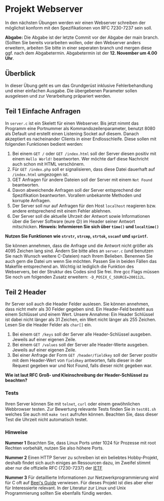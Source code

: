 # Projekt Webserver
In den nächsten Übungen werden wir einen Webserver schreiben der
möglichst konform mit den Spezifikationen von RFC 7230-7237 sein soll.

**Abgabe:**
Die Abgabe ist der letzte Commit vor der Abgabe der main branch.
(Sollten Sie bereits vorarbeiten wollen, oder den Webserver anders erweitern,
arbeiten Sie bitte in einer seperaten branch und mergen diese ggf. nach dem
Abgabetermin. Abgabetermin ist der **12. November um 4.00 Uhr**.

## Überblick
In dieser Übung geht es um das Grundgerüst inklusive Fehlerbehandlung und einer
einfachen Ausgabe.
Die übergebenen Parameter sollen ausgelesen und zur Verarbeitung präpariert werden.

## Teil 1 Einfache Anfragen
In `server.c` ist ein Skelett für einen Webserver. Bis jetzt nimmt das Programm eine
Portnummer als Kommandozeilenparameter, benutzt 8080 als Default und erstellt
einen Listening Socket auf diesem. Danach akzeptiert es nacheinander Clients in
einer Endlosschleife. Diese sollen mit folgenden Funktionen bedient werden:

1. Bei einem `GET /` oder `GET /index.html` soll der Server diesen positiv
   mit einem `Hello World!` beantworten. Wer möchte darf diese Nachricht auch
   schon mit HTML verschönern.
2. Für `GET /index.php` soll er signalisieren, dass diese Datei dauerhaft auf `/index.html`
   umgezogen ist.
3. GET Anfragen für andere Dateien soll der Server mit einem `Not Found` beantworten.
4. Davon abweichende Anfragen soll der Server entsprechend der Spezifikation beantworten.
   Vorallem unbekannte Methoden und korrupte Anfragen.
5. Der Server soll nur auf Anfragen für den Host `localhost` reagieren bzw.
   andere entsprechend mit einem Fehler ablehnen.
6. Der Server soll die aktuelle Uhrzeit der Antwort sowie Informationen über die
   Server Software (eure :wink:) im Header seiner Antwort mitschicken.
**Hinweis: Informieren Sie sich über `time()` und `localtime()`**

**Nutzen Sie Funktionen wie `strstr`, `strcmp`, `strtok`, `sscanf` und `sprintf`.**

Sie können annehmen, dass die Anfrage und die Antwort nicht größer als 4095
Zeichen lang sind.
Ändern Sie bitte alles an `server.c` (und benutzen Sie nach Wunsch weitere
C-Dateien) nach Ihrem Belieben. Benennen Sie auch gern die Datei um wenn Sie
möchten. Passen Sie in beiden Fällen das Makefile entsprechend an. Wichtig ist
lediglich die Funktion des Webservers, bei der Struktur des Codes sind Sie frei.
Ihre gcc Flags müssen Sie noch um folgenden Zusatz erweitern:
`-D_POSIX_C_SOURCE=200112L`.

## Teil 2 Header
Ihr Server soll auch die Header Felder auslesen. Sie können annehmen, dass
nicht mehr als 30 Felder gegeben sind. Ein Header-Feld besteht aus einem
Schlüssel und einem Wert. Unsere Annahme: Ein Header Schlüssel ist dabei nicht
länger als 31 Zeichen, ein Wert nicht länger als 255 Zeichen.
Lesen Sie die Header Felder als `char[]` ein.

1. Bei einem `GET /keys` soll der Server alle Header-Schlüssel ausgeben.
   Jeweils auf einer eigenen Zeile.
1. Bei einem `GET /values` soll der Server alle Header-Werte ausgeben.
   Jeweils auf einer eigenen Zeile.
2. Bei einer Anfrage der Form  `GET /header/fieldkey` soll der Server positiv
   mit dem Header-Wert von `fieldkey` antworten, falls dieser in der Request
   gegeben war und Not Found, falls dieser nicht gegeben war.

**Wie ist laut RFC Groß- und Kleinschreibung der Header-Schlüssel zu beachten?**


### Tests
Ihren Server können Sie mit `telnet`, `curl` oder einem gewöhnlichen Webbrowser testen. Zur
Bewertung relevante Tests finden Sie in `test01.sh` welches Sie auch mit `make test`
aufrufen können. Beachten Sie, dass dieser Test die Uhrzeit nicht automatisch testet.

### Hinweise
**Nummer 1**
Beachten Sie, dass Linux Ports unter 1024 für Prozesse mit root Rechten vorbehält, nutzen
Sie also höhere Ports.

**Nummer 2**
Einen HTTP Server zu schreiben ist ein beliebtes Hobby-Projekt, deshalb findet sich auch
einiges an Ressourcen dazu, im Zweifel stimmt aber nur die offizielle RFC (7230-7237) der
[IETF](https://tools.ietf.org/html/rfc7230)

**Nummer 3**
Für detaillierte Informationen zur Netzwerkprogrammierung wird für C oft auf
[Beej's Guide](https://beej.us/guide/bgnet/) verwiesen. Für dieses Projekt ist dies aber
eher für Interessierte relevant. In der Literatur zur Linux und Unix Programmierung
sollten Sie ebenfalls fündig werden.
